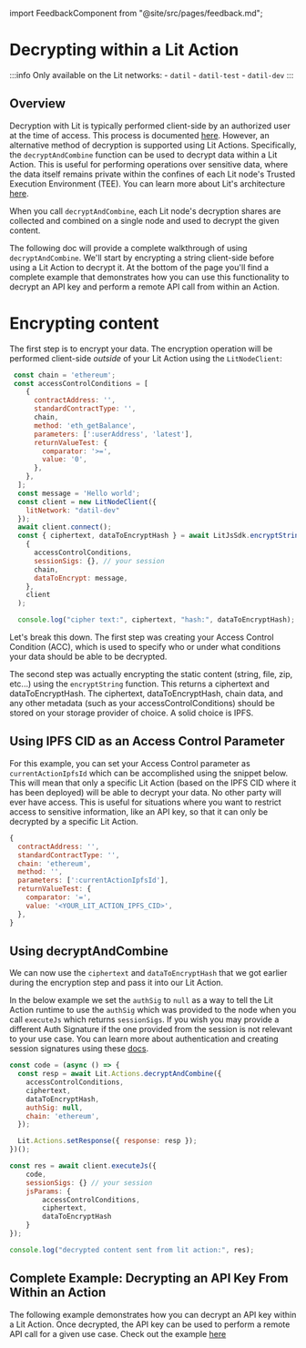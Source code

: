 import FeedbackComponent from "@site/src/pages/feedback.md";

# Decrypting within a Lit Action

:::info
    Only available on the Lit networks:
        - `datil`
        - `datil-test`
        - `datil-dev` 
:::

## Overview

Decryption with Lit is typically performed client-side by an authorized user at the time of access. This process is documented [here](../access-control/quick-start.md). However, an alternative method of decryption is supported using Lit Actions. Specifically, the `decryptAndCombine` function can be used to decrypt data within a Lit Action. This is useful for performing operations over sensitive data, where the data itself remains private within the confines of each Lit node's Trusted Execution Environment (TEE). You can learn more about Lit's architecture [here](../../resources/how-it-works#sealed-and-confidential-hardware.md).

When you call `decryptAndCombine`, each Lit node's decryption shares are collected and combined on a single node and used to decrypt the given content.

The following doc will provide a complete walkthrough of using `decryptAndCombine`. We'll start by encrypting a string client-side before using a Lit Action to decrypt it. At the bottom of the page you'll find a complete example that demonstrates how you can use this functionality to decrypt an API key and perform a remote API call from within an Action. 

# Encrypting content
The first step is to encrypt your data. The encryption operation will be performed client-side *outside* of your Lit Action using the `LitNodeClient`:

```js
 const chain = 'ethereum';
 const accessControlConditions = [
    {
      contractAddress: '',
      standardContractType: '',
      chain,
      method: 'eth_getBalance',
      parameters: [':userAddress', 'latest'],
      returnValueTest: {
        comparator: '>=',
        value: '0',
      },
    },
  ];
  const message = 'Hello world';
  const client = new LitNodeClient({
    litNetwork: "datil-dev"
  });
  await client.connect();
  const { ciphertext, dataToEncryptHash } = await LitJsSdk.encryptString(
    {
      accessControlConditions,
      sessionSigs: {}, // your session
      chain,
      dataToEncrypt: message,
    },
    client
  );

  console.log("cipher text:", ciphertext, "hash:", dataToEncryptHash);
```
Let's break this down. The first step was creating your Access Control Condition (ACC), which is used to specify who or under what conditions your data should be able to be decrypted.

The second step was actually encrypting the static content (string, file, zip, etc...) using the `encryptString` function. This returns a ciphertext and dataToEncryptHash. The ciphertext, dataToEncryptHash, chain data, and any other metadata (such as your accessControlConditions) should be stored on your storage provider of choice. A solid choice is IPFS. 

## Using IPFS CID as an Access Control Parameter
For this example, you can set your Access Control parameter as `currentActionIpfsId` which can be accomplished using the snippet below. This will mean that only a specific Lit Action (based on the IPFS CID where it has been deployed) will be able to decrypt your data. No other party will ever have access. This is useful for situations where you want to restrict access to sensitive information, like an API key, so that it can only be decrypted by a specific Lit Action.

```js
{
  contractAddress: '',
  standardContractType: '',
  chain: 'ethereum',
  method: '',
  parameters: [':currentActionIpfsId'],
  returnValueTest: {
    comparator: '=',
    value: '<YOUR_LIT_ACTION_IPFS_CID>',
  },
}
```

## Using decryptAndCombine

We can now use the `ciphertext` and `dataToEncryptHash` that we got earlier during the encryption step and pass it into our Lit Action. 

In the below example we set the `authSig` to `null` as a way to tell the Lit Action runtime to use the `authSig` which was provided to the node when you call `executeJs` which returns `sessionSigs`. If you wish you may provide a different Auth Signature if the one provided from the session is not relevant to your use case. You can learn more about authentication and creating session signatures using these [docs](../authentication/session-sigs/intro.md).

```js
const code = (async () => {
  const resp = await Lit.Actions.decryptAndCombine({
    accessControlConditions,
    ciphertext,
    dataToEncryptHash,
    authSig: null,
    chain: 'ethereum',
  });

  Lit.Actions.setResponse({ response: resp });
})();

const res = await client.executeJs({
    code,
    sessionSigs: {} // your session
    jsParams: {
        accessControlConditions,
        ciphertext,
        dataToEncryptHash
    }
});

console.log("decrypted content sent from lit action:", res);
```

## Complete Example: Decrypting an API Key From Within an Action
The following example demonstrates how you can decrypt an API key within a Lit Action. Once decrypted, the API key can be used to perform a remote API call for a given use case. Check out the example [here](https://github.com/LIT-Protocol/developer-guides-code/tree/master/decrypt-api-key-in-action)